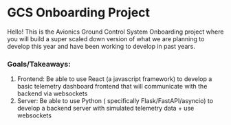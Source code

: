 # GCS Onboarding Project
Hello! This is the Avionics Ground Control System Onboarding project where you will build a super scaled down version of what we are planning to develop this year and have been working to develop in past years. 
### Goals/Takeaways:
1. Frontend: Be able to use React (a javascript framework) to develop a basic telemetry dashboard frontend that will communicate with the backend via websockets
2. Server: Be able to use Python ( specifically Flask/FastAPI/asyncio) to develop a backend server with simulated telemetry data + use websockets 
